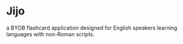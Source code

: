 # Jijo

a BYOB flashcard application designed for English speakers learning languages with non-Roman scripts.
